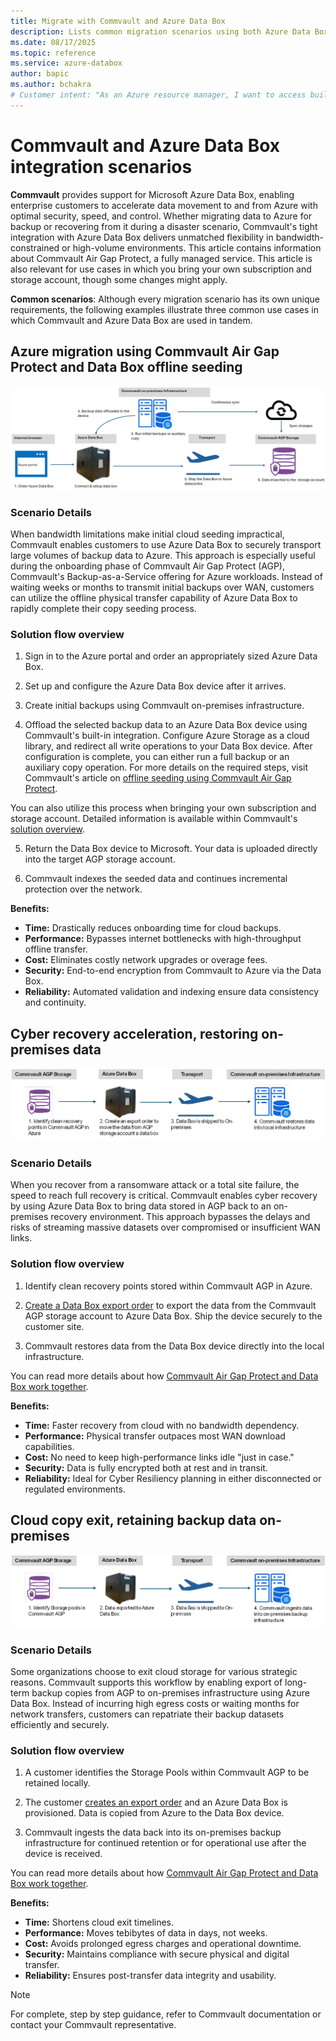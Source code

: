 ```yaml
---
title: Migrate with Commvault and Azure Data Box
description: Lists common migration scenarios using both Azure Data Box and Commvault Air Gap Protect.
ms.date: 08/17/2025
ms.topic: reference
ms.service: azure-databox
author: bapic
ms.author: bchakra
# Customer intent: "As an Azure resource manager, I want to access built-in policy definitions for Azure Data Box, so that I can implement governance and compliance measures effectively across my resources."
---
```


<!--
Initial score: 68 (770/28)
Curremnt score: 100 (826/0)
-->

# Commvault and Azure Data Box integration scenarios

**Commvault** provides support for Microsoft Azure Data Box, enabling enterprise customers to accelerate data movement to and from Azure with optimal security, speed, and control. Whether migrating data to Azure for backup or recovering from it during a disaster scenario, Commvault's tight integration with Azure Data Box delivers unmatched flexibility in bandwidth-constrained or high-volume environments. This article contains information about Commvault Air Gap Protect, a fully managed service. This article is also relevant for use cases in which you bring your own subscription and storage account, though some changes might apply.

**Common scenarios**: Although every migration scenario has its own unique requirements, the following examples illustrate three common use cases in which Commvault and Azure Data Box are used in tandem.

## Azure migration using Commvault Air Gap Protect and Data Box offline seeding

![A diagram workflow of Migration to Azure storage with Commvault and Azure Data Box.](media/migrate-commvault-and-data-box/use-case-1.png)

### Scenario Details

When bandwidth limitations make initial cloud seeding impractical, Commvault enables customers to use Azure Data Box to securely transport large volumes of backup data to Azure. This approach is especially useful during the onboarding phase of Commvault Air Gap Protect (AGP), Commvault's Backup-as-a-Service offering for Azure workloads. Instead of waiting weeks or months to transmit initial backups over WAN, customers can utilize the offline physical transfer capability of Azure Data Box to rapidly complete their copy seeding process.

### Solution flow overview

1. Sign in to the Azure portal and order an appropriately sized Azure Data Box.

2. Set up and configure the Azure Data Box device after it arrives.

3. Create initial backups using Commvault on-premises infrastructure.

4. Offload the selected backup data to an Azure Data Box device using Commvault's built-in integration. Configure Azure Storage as a cloud library, and redirect all write operations to your Data Box device. After configuration is complete, you can either run a full backup or an auxiliary copy operation. For more details on the required steps, visit Commvault's article on [offline seeding using Commvault Air Gap Protect](https://documentation.commvault.com/2024e/essential/seeding_air_gap_protect.html).

You can also utilize this process when bringing your own subscription and storage account. Detailed information is available within Commvault's [solution overview](https://documentation.commvault.com/2023e/expert/migrating_data_to_microsoft_azure_using_azure_data_box.html).

5. Return the Data Box device to Microsoft. Your data is uploaded directly into the target AGP storage account.

6. Commvault indexes the seeded data and continues incremental protection over the network.

**Benefits:**

- **Time:** Drastically reduces onboarding time for cloud backups.
- **Performance:** Bypasses internet bottlenecks with high-throughput offline transfer.
- **Cost:** Eliminates costly network upgrades or overage fees.
- **Security:** End-to-end encryption from Commvault to Azure via the Data Box.
- **Reliability:** Automated validation and indexing ensure data consistency and continuity.

## Cyber recovery acceleration, restoring on-premises data

![A diagram workflow of cyber resilience with Commvault and Azure Data Box.](media/migrate-commvault-and-data-box/use-case-2.png)

### Scenario Details

When you recover from a ransomware attack or a total site failure, the speed to reach full recovery is critical. Commvault enables cyber recovery by using Azure Data Box to bring data stored in AGP back to an on-premises recovery environment. This approach bypasses the delays and risks of streaming massive datasets over compromised or insufficient WAN links.

### Solution flow overview

1. Identify clean recovery points stored within Commvault AGP in Azure.

2. [Create a Data Box export order](data-box-deploy-export-ordered.md) to export the data from the Commvault AGP storage account to Azure Data Box. Ship the device securely to the customer site.

3. Commvault restores data from the Data Box device directly into the local infrastructure.

You can read more details about how [Commvault Air Gap Protect and Data Box work together](https://documentation.commvault.com/2024e/essential/seeding_air_gap_protect.html).

**Benefits:**

- **Time:** Faster recovery from cloud with no bandwidth dependency.
- **Performance:** Physical transfer outpaces most WAN download capabilities.
- **Cost:** No need to keep high-performance links idle "just in case."
- **Security:** Data is fully encrypted both at rest and in transit.
- **Reliability:** Ideal for Cyber Resiliency planning in either disconnected or regulated environments.

## Cloud copy exit, retaining backup data on-premises

![A diagram of backup movement for cloud exit.](media/migrate-commvault-and-data-box/use-case-3.png)

### Scenario Details

Some organizations choose to exit cloud storage for various strategic reasons. Commvault supports this workflow by enabling export of long-term backup copies from AGP to on-premises infrastructure using Azure Data Box. Instead of incurring high egress costs or waiting months for network transfers, customers can repatriate their backup datasets efficiently and securely.

### Solution flow overview

1. A customer identifies the Storage Pools within Commvault AGP to be retained locally.

2. The customer [creates an export order](/azure/databox/data-box-deploy-export-ordered) and an Azure Data Box is provisioned. Data is copied from Azure to the Data Box device.

3. Commvault ingests the data back into its on-premises backup infrastructure for continued retention or for operational use after the device is received.

You can read more details about how [Commvault Air Gap Protect and Data Box work together](https://documentation.commvault.com/2024e/essential/seeding_air_gap_protect.html).

**Benefits:**

- **Time:** Shortens cloud exit timelines.
- **Performance:** Moves tebibytes of data in days, not weeks.
- **Cost:** Avoids prolonged egress charges and operational downtime.
- **Security:** Maintains compliance with secure physical and digital transfer.
- **Reliability:** Ensures post-transfer data integrity and usability.

> [!NOTE]
> For complete, step by step guidance, refer to Commvault documentation or contact your Commvault representative.
